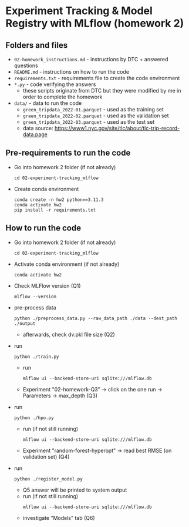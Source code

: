 # Experiment Tracking & Model Registry with MLflow (homework 2)
## Folders and files
- `02-homework_instructions.md` - instructions by DTC + answered questions
- `README.md` - instructions on how to run the code
- `requirements.txt` - requirements file to create the code environment
- `*.py` - code verifying the answers
    - these scripts originate from DTC but they were modified by me in order to complete the homework
- `data/` - data to run the code
    - `green_tripdata_2022-01.parquet` - used as the training set
    - `green_tripdata_2022-02.parquet` - used as the validation set
    - `green_tripdata_2022-03.parquet` - used as the test set
    - data source: https://www1.nyc.gov/site/tlc/about/tlc-trip-record-data.page

## Pre-requirements to run the code
- Go into homework 2 folder (if not already)
    ```
    cd 02-experiment-tracking_mlflow
    ```
- Create conda environment
    ```
    conda create -n hw2 python==3.11.3
    conda activate hw2
    pip install -r requirements.txt
    ```

## How to run the code
- Go into homework 2 folder (if not already)
    ```
    cd 02-experiment-tracking_mlflow
    ```
- Activate conda environment (if not already)
    ```
    conda activate hw2
    ```
- Check MLFlow version (Q1)
    ```
    mlflow --version
    ```
- pre-process data
    ```
    python ./preprocess_data.py --raw_data_path ./data --dest_path ./output
    ```
    - afterwards, check dv.pkl file size (Q2)
- run
    ```
    python ./train.py
    ```
    - run
        ```
        mlflow ui --backend-store-uri sqlite:///mlflow.db
        ```
    - Experiment "02-homework-Q3" -> click on the one run -> Parameters -> max_depth (Q3)

- run
    ```
    python ./hpo.py
    ```
    - run (if not still running)
        ```
        mlflow ui --backend-store-uri sqlite:///mlflow.db
        ```
    - Experiment "random-forest-hyperopt" -> read best RMSE (on validation set) (Q4)

- run
    ```
    python ./register_model.py
    ```
    - Q5 answer will be printed to system output
    - run (if not still running)
        ```
        mlflow ui --backend-store-uri sqlite:///mlflow.db
        ```
    - investigate "Models" tab (Q6)
